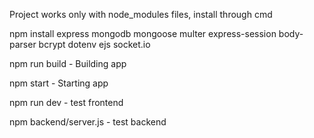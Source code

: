 Project works only with node_modules files, install through cmd 



npm install express mongodb mongoose multer express-session body-parser bcrypt dotenv ejs socket.io

npm run build - Building app

npm start - Starting app


npm run dev - test frontend

npm backend/server.js - test backend
